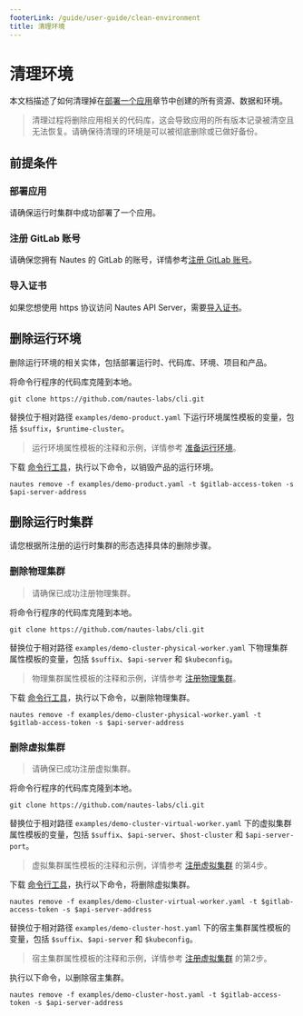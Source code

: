 ```yaml
---
footerLink: /guide/user-guide/clean-environment
title: 清理环境
---
```

# 清理环境

本文档描述了如何清理掉在[部署一个应用](deploy-an-application.md)章节中创建的所有资源、数据和环境。

> 清理过程将删除应用相关的代码库，这会导致应用的所有版本记录被清空且无法恢复。请确保待清理的环境是可以被彻底删除或已做好备份。

## 前提条件

### 部署应用

请确保运行时集群中成功部署了一个应用。

### 注册 GitLab 账号

请确保您拥有 Nautes 的 GitLab 的账号，详情参考[注册 GitLab 账号](deploy-an-application.md#注册-gitlab-账号)。

### 导入证书

如果您想使用 https 协议访问 Nautes API Server，需要[导入证书](deploy-an-application.md#导入证书)。

## 删除运行环境

删除运行环境的相关实体，包括部署运行时、代码库、环境、项目和产品。

将命令行程序的代码库克隆到本地。

```Shell
git clone https://github.com/nautes-labs/cli.git
```

替换位于相对路径 `examples/demo-product.yaml` 下运行环境属性模板的变量，包括 `$suffix`，`$runtime-cluster`。
> 运行环境属性模板的注释和示例，详情参考 [准备运行环境](deploy-an-application.md#准备运行环境)。

下载 [命令行工具](https://github.com/nautes-labs/cli.git)，执行以下命令，以销毁产品的运行环境。

```Shell
nautes remove -f examples/demo-product.yaml -t $gitlab-access-token -s $api-server-address
```

## 删除运行时集群

请您根据所注册的运行时集群的形态选择具体的删除步骤。

### 删除物理集群

> 请确保已成功注册物理集群。

将命令行程序的代码库克隆到本地。

```Shell
git clone https://github.com/nautes-labs/cli.git
```

替换位于相对路径 `examples/demo-cluster-physical-worker.yaml` 下物理集群属性模板的变量，包括 `$suffix`、`$api-server` 和 `$kubeconfig`。
> 物理集群属性模板的注释和示例，详情参考 [注册物理集群](deploy-an-application.md#注册物理集群)。

下载 [命令行工具](https://github.com/nautes-labs/cli.git)，执行以下命令，以删除物理集群。

```Shell
nautes remove -f examples/demo-cluster-physical-worker.yaml -t $gitlab-access-token -s $api-server-address
```

### 删除虚拟集群

> 请确保已成功注册虚拟集群。

将命令行程序的代码库克隆到本地。

```Shell
git clone https://github.com/nautes-labs/cli.git
```

替换位于相对路径 `examples/demo-cluster-virtual-worker.yaml` 下的虚拟集群属性模板的变量，包括 `$suffix`、`$api-server`、`$host-cluster` 和 `$api-server-port`。
> 虚拟集群属性模板的注释和示例，详情参考 [注册虚拟集群](deploy-an-application.md#注册虚拟集群) 的第4步。

下载 [命令行工具](https://github.com/nautes-labs/cli.git)，执行以下命令，将删除虚拟集群。

```Shell
nautes remove -f examples/demo-cluster-virtual-worker.yaml -t $gitlab-access-token -s $api-server-address
```

替换位于相对路径 `examples/demo-cluster-host.yaml` 下的宿主集群属性模板的变量，包括 `$suffix`、`$api-server` 和 `$kubeconfig`。
> 宿主集群属性模板的注释和示例，详情参考 [注册虚拟集群](deploy-an-application.md#注册虚拟集群) 的第2步。

执行以下命令，以删除宿主集群。

```Shell
nautes remove -f examples/demo-cluster-host.yaml -t $gitlab-access-token -s $api-server-address
```
